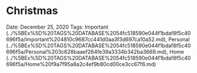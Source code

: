 # Christmas

Date: December 25, 2020
Tags: Important (../%5BEx%5D%20TAGS%20DATABASE%2054fc518590e044f1bdaf8f5c40696f5a/Important%204810c9687cc441d0aa3f3d697ca10a52.md), Personal (../%5BEx%5D%20TAGS%20DATABASE%2054fc518590e044f1bdaf8f5c40696f5a/Personal%203c628baaef264fe39a3334b342ba3669.md), Home (../%5BEx%5D%20TAGS%20DATABASE%2054fc518590e044f1bdaf8f5c40696f5a/Home%20f9a7f95a8a2c4ef9b80cd00ce3cc67f6.md)